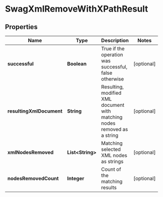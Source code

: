 
# SwagXmlRemoveWithXPathResult

## Properties
Name | Type | Description | Notes
------------ | ------------- | ------------- | -------------
**successful** | **Boolean** | True if the operation was successful, false otherwise |  [optional]
**resultingXmlDocument** | **String** | Resulting, modified XML document with matching nodes removed as a string |  [optional]
**xmlNodesRemoved** | **List&lt;String&gt;** | Matching selected XML nodes as strings |  [optional]
**nodesRemovedCount** | **Integer** | Count of the matching results |  [optional]



